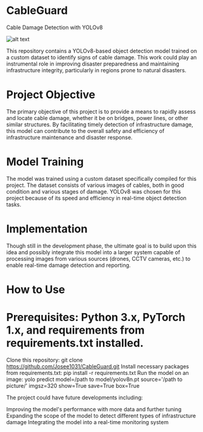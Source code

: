 # CableGuard
Cable Damage Detection with YOLOv8

![alt text](https://github.com/Josee1031/CableGuard/blob/main/runs/detect/train/val_batch2_labels.jpg)

This repository contains a YOLOv8-based object detection model trained on a custom dataset to identify signs of cable damage. This work could play an instrumental role in improving disaster preparedness and maintaining infrastructure integrity, particularly in regions prone to natural disasters.


# Project Objective

The primary objective of this project is to provide a means to rapidly assess and locate cable damage, whether it be on bridges, power lines, or other similar structures. By facilitating timely detection of infrastructure damage, this model can contribute to the overall safety and efficiency of infrastructure maintenance and disaster response.

# Model Training

The model was trained using a custom dataset specifically compiled for this project. The dataset consists of various images of cables, both in good condition and various stages of damage. YOLOv8 was chosen for this project because of its speed and efficiency in real-time object detection tasks.

# Implementation

Though still in the development phase, the ultimate goal is to build upon this idea and possibly integrate this model into a larger system capable of processing images from various sources (drones, CCTV cameras, etc.) to enable real-time damage detection and reporting.

# How to Use

# Prerequisites: Python 3.x, PyTorch 1.x, and requirements from requirements.txt installed.

Clone this repository: git clone https://github.com/Josee1031/CableGuard.git
Install necessary packages from requirements.txt: pip install -r requirements.txt
Run the model on an image: yolo predict model=/path to model/yolov8n.pt source='/path to picture/' imgsz=320 show=True save=True box=True


The project could have future developments including:

Improving the model's performance with more data and further tuning
Expanding the scope of the model to detect different types of infrastructure damage
Integrating the model into a real-time monitoring system
